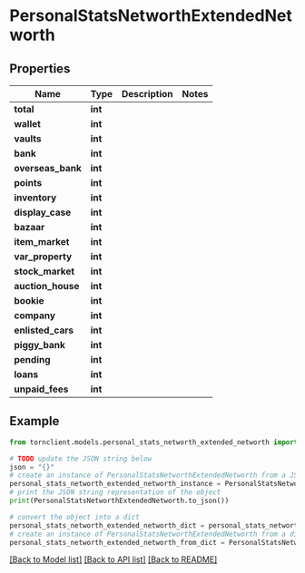 # PersonalStatsNetworthExtendedNetworth


## Properties

Name | Type | Description | Notes
------------ | ------------- | ------------- | -------------
**total** | **int** |  | 
**wallet** | **int** |  | 
**vaults** | **int** |  | 
**bank** | **int** |  | 
**overseas_bank** | **int** |  | 
**points** | **int** |  | 
**inventory** | **int** |  | 
**display_case** | **int** |  | 
**bazaar** | **int** |  | 
**item_market** | **int** |  | 
**var_property** | **int** |  | 
**stock_market** | **int** |  | 
**auction_house** | **int** |  | 
**bookie** | **int** |  | 
**company** | **int** |  | 
**enlisted_cars** | **int** |  | 
**piggy_bank** | **int** |  | 
**pending** | **int** |  | 
**loans** | **int** |  | 
**unpaid_fees** | **int** |  | 

## Example

```python
from tornclient.models.personal_stats_networth_extended_networth import PersonalStatsNetworthExtendedNetworth

# TODO update the JSON string below
json = "{}"
# create an instance of PersonalStatsNetworthExtendedNetworth from a JSON string
personal_stats_networth_extended_networth_instance = PersonalStatsNetworthExtendedNetworth.from_json(json)
# print the JSON string representation of the object
print(PersonalStatsNetworthExtendedNetworth.to_json())

# convert the object into a dict
personal_stats_networth_extended_networth_dict = personal_stats_networth_extended_networth_instance.to_dict()
# create an instance of PersonalStatsNetworthExtendedNetworth from a dict
personal_stats_networth_extended_networth_from_dict = PersonalStatsNetworthExtendedNetworth.from_dict(personal_stats_networth_extended_networth_dict)
```
[[Back to Model list]](../README.md#documentation-for-models) [[Back to API list]](../README.md#documentation-for-api-endpoints) [[Back to README]](../README.md)


